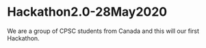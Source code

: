 # Hackathon2.0-28May2020

We are a group of CPSC students from Canada and this will our first Hackathon.
